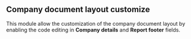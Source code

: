 Company document layout customize
---------------------------------
This module allow the customization of the company document layout by enabling the code editing in __Company details__ and __Report footer__ fields.

